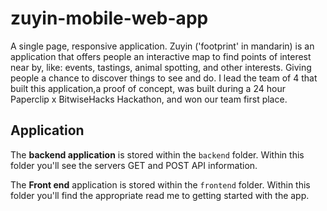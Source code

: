 # zuyin-mobile-web-app
A single page, responsive application. Zuyin ('footprint' in mandarin) is an application that offers people an interactive map to find points of interest near by, like: events, tastings, animal spotting, and other interests. Giving people a chance to discover things to see and do. I lead the team of 4 that built this application,a proof of concept, was built during a 24 hour Paperclip x BitwiseHacks Hackathon, and won our team first place.


## Application
The **backend application** is stored within the `backend` folder. Within this folder you'll see the servers GET and POST API information.

The **Front end** application is stored within the `frontend` folder. Within this folder you'll find the appropriate read me to getting started with the app.
